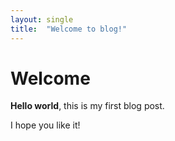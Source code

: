 ```yaml
---
layout: single
title:  "Welcome to blog!"
---
```


# Welcome

**Hello world**, this is my first blog post.

I hope you like it!
